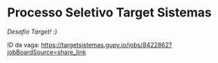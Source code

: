 
# Processo Seletivo Target Sistemas

*Desafio Target! :)*

ID da vaga: https://targetsistemas.gupy.io/jobs/8422862?jobBoardSource=share_link
